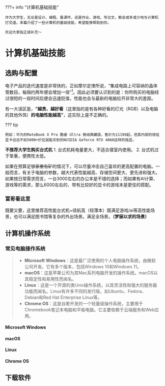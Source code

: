 ???+ info "计算机基础技能"

    作为大学生，无论是设计、编程、看课件，还是作业，游戏，写论文，都会或多或少地与计算机打交道。本篇介绍了一些计算机的基础技能，希望能够帮助到你。

    欢迎大家指正或补充～

# **计算机基础技能**

## 选购与配置

电子产品的迭代速度是非常快的，正如摩尔定律所说，“集成电路上可容纳的晶体管数目，每隔约两年便会增加一倍”[<sup>1</sup>](<https://zh.wikipedia.org/zh-hans/%E6%91%A9%E5%B0%94%E5%AE%9A%E5%BE%8B>)。因此必须要认识到的是：你所购买的电脑经过很短的一段时间后便会迅速贬值，性能也会与最新的电脑拉开非常大的差距。

有一大误区是，**“越贵、越好看**（这里指的是有各种好看的灯光（RGB）以及电脑的其他外饰）**的电脑性能越高”**，这实际上是不正确的。

??? tip

    例如：华为的MateBook X Pro 酷睿 Ultra 微绒典藏版，售价为11199起，但其内部的锐炫显卡远远不如5000+价位就能买到的NVIDIA Geforce RTX 4060这样的独显。

**不推荐大学生购买台式机**
    1. 台式机耗电量更大，不适合寝室内使用。
    2. 台式机过于笨重，便携性太低。

如果在预算足够~~家里有矿~~的情况下，可以尽量冲击自己喜欢的更高配置的电脑。一般而言，有关于电脑的参数，越大代表性能越高、存储空间更大、更先进和强大。如果按日常需求而言，一台3000左右的办公本是不错的选择；而如果有AI计算、游戏等的需求，那么6000左右的、带有比较好的显卡的游戏本是更佳的搭配。


### 富哥看这里

既要又要，这里推荐高性能台式机+续航高（轻薄本）既满足游戏/ai等高性能场景，也可以满足图书馆等复杂的外出场景。满足全场景。**（梦寐以求的场景）**

## 计算机操作系统

### 常见电脑操作系统
> - **Microsoft Windows**：这是最广泛使用的个人电脑操作系统，由微软公司开发。它有多个版本，包括Windows 10和Windows 11。
> - **macOS**：这是苹果公司为其Mac系列电脑开发的操作系统。macOS以其稳定性和易用性而闻名。
> - **Linux**：这是一个开源的类Unix操作系统，以其灵活性和强大的服务器功能而闻名。Linux有许多不同的发行版，如Ubuntu、Fedora、Debian和Red Hat Enterprise Linux等。
> - **Chrome OS**：这是谷歌开发的一个轻量级操作系统，主要用于Chromebook笔记本电脑和平板电脑。它主要依赖于云端服务和Web应用。

#### **Microsoft Windows**

#### **macOS**

#### **Linux**

#### **Chrome OS**

## 下载软件

